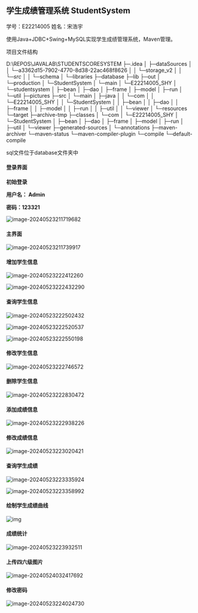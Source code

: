 ## 学生成绩管理系统 StudentSystem

学号：E22214005	姓名：宋浩宇

使用Java+JDBC+Swing+MySQL实现学生成绩管理系统，Maven管理。

项目文件结构

D:\REPOS\JAVALAB\STUDENTSCORESYSTEM
├─.idea
│  ├─dataSources
│  │  └─a3362d15-7902-4770-8d38-22ac468f8626
│  │      └─storage_v2
│  │          └─_src_
│  │              └─schema
│  └─libraries
├─database
├─lib
├─out
│  └─production
│      └─StudentSystem
│          └─main
│              └─E22214005_SHY
│                  └─studentsystem
│                      ├─bean
│                      ├─dao
│                      ├─frame
│                      ├─model
│                      ├─run
│                      └─util
├─pictures
├─src
│  └─main
│      ├─java
│      │  └─com
│      │      └─E22214005_SHY
│      │          └─StudentSystem
│      │              ├─bean
│      │              ├─dao
│      │              ├─frame
│      │              ├─model
│      │              ├─run
│      │              ├─util
│      │              └─viewer
│      └─resources
└─target
    ├─archive-tmp
    ├─classes
    │  └─com
    │      └─E22214005_SHY
    │          └─StudentSystem
    │              ├─bean
    │              ├─dao
    │              ├─frame
    │              ├─model
    │              ├─run
    │              ├─util
    │              └─viewer
    ├─generated-sources
    │  └─annotations
    ├─maven-archiver
    └─maven-status
        └─maven-compiler-plugin
            └─compile
                └─default-compile

sql文件位于database文件夹中

#### 登录界面

**初始登录**

**用户名： Admin**

**密码：123321**

![image-20240523211719682](D:\Repos\JavaLab\StudentSystem\pictures\image-20240523211719682.png)

#### 主界面

![image-20240523211739917](D:\Repos\JavaLab\StudentSystem\pictures\image-20240523211739917.png)



#### 增加学生信息

![image-20240523222412260](D:\Repos\JavaLab\StudentSystem\pictures\image-20240523222412260.png)

![image-20240523222432290](D:\Repos\JavaLab\StudentSystem\pictures\image-20240523222432290.png)

#### 查询学生信息

![image-20240523222502432](D:\Repos\JavaLab\StudentSystem\pictures\image-20240523222502432.png)

![image-20240523222520537](D:\Repos\JavaLab\StudentSystem\pictures\image-20240523222520537.png)

![image-20240523222550198](D:\Repos\JavaLab\StudentSystem\pictures\image-20240523222550198.png)

#### 修改学生信息

![image-20240523222746572](D:\Repos\JavaLab\StudentSystem\pictures\image-20240523222746572.png)

#### 删除学生信息

![image-20240523222830472](D:\Repos\JavaLab\StudentSystem\pictures\image-20240523222830472.png)

#### 添加成绩信息

![image-20240523222938226](D:\Repos\JavaLab\StudentSystem\pictures\image-20240523222938226.png)

#### 修改成绩信息

![image-20240523223020421](D:\Repos\JavaLab\StudentSystem\pictures\image-20240523223020421.png)

#### 查询学生成绩

![image-20240523223335924](D:\Repos\JavaLab\StudentSystem\pictures\image-20240523223335924.png)

![image-20240523223358992](D:\Repos\JavaLab\StudentSystem\pictures\image-20240523223358992.png)

#### 绘制学生成绩曲线

![img](D:\Repos\JavaLab\StudentScoreSystem\pictures\wps1.jpg) 

#### 成绩统计

![image-20240523223932511](D:\Repos\JavaLab\StudentSystem\pictures\image-20240523223932511.png)

#### 上传四六级图片

![image-20240524032417692](D:\Repos\JavaLab\StudentScoreSystem\pictures\image-20240524032417692.png)

#### 修改密码

![image-20240523224024730](D:\Repos\JavaLab\StudentSystem\pictures\image-20240523224024730.png)

